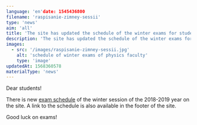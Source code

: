 ```yaml
---
language: 'en'date: 1545436800
filename: 'raspisanie-zimney-sessii'
type: 'news'
aim: 'all'
title: 'The site has updated the schedule of the winter exams for students!'
description: 'The site has updated the schedule of the winter exams for students!'
images:
  - src: '/images/raspisanie-zimney-sessii.jpg'
    alt: 'schedule of winter exams of physics faculty'
    type: 'image'
updatedAt: 1568360578
materialType: 'news'
---
```

Dear students!

There is new [exam schedule](https://drive.google.com/file/d/1UNi-FuHz3g8Wsz4tZNz68MBQWERGc1oK/view?usp=sharing) of the winter session of the 2018-2019 year on the site. A link to the schedule is also available in the footer of the site.

Good luck on exams!
